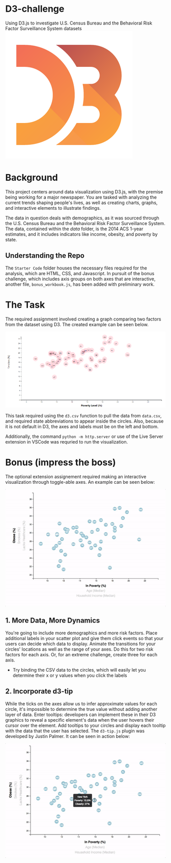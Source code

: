 # D3-challenge
Using D3.js to investigate U.S. Census Bureau and the Behavioral Risk Factor Surveillance System datasets
![alt text](Images/d3.png)
# Background

This project centers around data visualization using D3.js, with the premise being working for a major newspaper. You are tasked with analyzing the current trends shaping people's lives, as well as creating charts, graphs, and interactive elements to illustrate findings. 

The data in question deals with demographics, as it was sourced through the U.S. Census Bureau and the Behavioral Risk Factor Surveillance System. The data, contained within the *data* folder, is the 2014 ACS 1-year estimates, and it includes indicators like income, obesity, and poverty by state. 

## Understanding the Repo
The `Starter Code` folder houses the necessary files required for the analysis, which are HTML, CSS, and Javascript. 
In pursuit of the bonus challenge, which includes axis groups on both axes that are interactive, another file, `bonus_workbook.js`, has been added with preliminary work.

# The Task

The required assignment involved creating a graph comparing two factors from the dataset using D3. The created example can be seen below.

![alt text](Images/chart.png)

This task required using the `d3.csv` function to pull the data from `data.csv`, and required state abbreviations to appear inside the circles. Also, because it is not default in D3, the axes and labels must be on the left and bottom.

Additionally, the command `python -m http.server` or use of the Live Server extension in VSCode was requried to run the visualization. 

# Bonus (impress the boss)

The optional extension assignement required making an interactive visualization through toggle-able axes. An example can be seen below:

![alt text](Images/7-animated-scatter.gif)

## 1. More Data, More Dynamics
You're going to include more demographics and more risk factors. Place additional labels in your scatter plot and give them click events so that your users can decide which data to display. Animate the transitions for your circles' locations as well as the range of your axes. Do this for two risk factors for each axis. Or, for an extreme challenge, create three for each axis.

- Try binding the CSV data to the circles, which will easily let you determine their x or y values when you click the labels

## 2. Incorporate d3-tip
While the ticks on the axes allow us to infer approximate values for each circle, it's impossible to determine the true value without adding another layer of data. Enter tooltips: developers can implement these in their D3 graphics to reveal a specific element's data when the user hovers their cursor over the element. Add tooltips to your circles and display each tooltip with the data that the user has selected. The `d3-tip.js` plugin was developed by Justin Palmer. It can be seen in action below:

![alt text](Images/8-tooltip.gif)